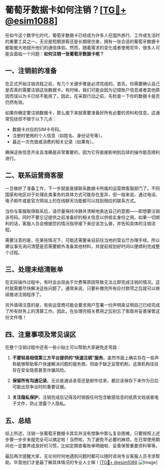 # 葡萄牙数据卡如何注销？[[TG💪+ @esim1088](https://t.me/s/esim1088)]

在如今这个数字化时代，葡萄牙数据卡已经成为许多人在国外旅行、工作或生活时的重要工具之一。无论是短期游客还是长期居住者，拥有一张合适的葡萄牙数据卡都能极大地提升他们的通信体验。然而，随着需求的变化或者使用完毕，很多人可能会面临一个问题：**如何注销一张葡萄牙数据卡呢？**

## 一、注销前的准备

在正式开始注销流程之前，有几个关键步骤是必须完成的。首先，你需要确认自己是否真的需要注销这张数据卡。有时候，我们可能会因为记错账户信息或者其他原因而误以为卡已经不能用了。因此，在采取行动之前，先检查一下你的数据卡是否仍然有效。

如果你确定要注销数据卡，那么接下来就需要准备好所有必要的资料和信息。这通常包括但不限于以下几点：
- 数据卡对应的SIM卡号码。
- 注册时使用的个人信息（如姓名、身份证号等）。
- 最近一次充值或消费的相关记录（如果有）。

确保这些信息齐全且准确是非常重要的，因为它将直接影响到后续的操作能否顺利进行。

## 二、联系运营商客服

一旦做好了准备工作，下一步就是直接联系数据卡所属的运营商客服部门了。不同国家和地区对于处理此类事务的具体方式可能存在差异，但一般来说，通过电话、电子邮件或是官方网站上的在线聊天功能都可以找到相应的联系方式。

当你与客服取得联系后，请尽量保持冷静并清晰地表达自己的意图——即想要注销该号码。同时不要忘记提供之前准备好的相关信息以供核实身份之用。如果一切顺利的话，客服人员会根据您的情况指导接下来应该怎么做，并告知具体的注销流程。

需要注意的是，在某些情况下，可能还需要亲自前往当地的营业厅办理手续。所以建议事先询问清楚是否需要额外准备其他材料，并提前规划好时间以便顺利完成整个过程。

## 三、处理未结清账单

在实际操作过程中，有时会出现由于欠费等原因导致无法立即完成注销的情况。这时就需要尽快解决这些问题了。通常来说，只要补缴完所有应付款项之后就可以继续推进注销程序了。

另外值得注意的是，有些运营商可能会要求用户签署一份声明来证明自己已经完成了所有财务上的清算工作。因此，在处理完相关费用之后别忘了索取并妥善保管这份文件哦！

## 四、注意事项及常见误区

在整个注销过程中还有一些小贴士可以帮助大家避免走弯路：

1. **不要轻易相信第三方平台提供的“快速注销”服务**。虽然市面上确实存在一些声称能够帮助客户快速解决问题的服务商，但由于缺乏监管机制，这类机构往往存在安全隐患甚至诈骗风险。
   
2. **保留所有沟通记录**。无论是通话录音还是邮件往来，都应该保存下来作为日后可能出现争议时的重要证据。

3. **关注隐私保护**。注销完成后记得及时销毁任何包含敏感信息的纸质文档或者电子文件，防止泄露个人隐私。

## 五、总结

综上所述，注销一张葡萄牙数据卡其实并没有想象中那么复杂困难，只要按照上述步骤一步步来就完全可以搞定啦！当然啦，为了避免不必要的麻烦，在日常使用期间也一定要养成良好的习惯，比如定期查看账单明细啦、妥善保管重要资料等等。

最后再次提醒大家，无论何时何地遇到问题时都可以随时咨询专业客服人员寻求帮助，毕竟他们才是最了解具体情况的专业人士嘛！[[TG💪+ @esim1088](https://t.me/s/esim1088) ![Image](https://i.postimg.cc/4NQfJmqS/Snipaste-2025-05-13-00-14-12.png)]